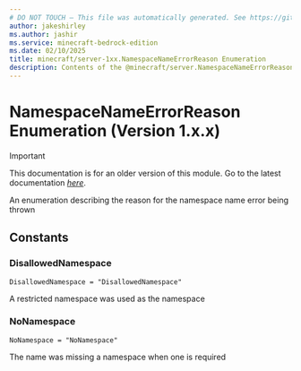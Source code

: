 ```yaml
---
# DO NOT TOUCH — This file was automatically generated. See https://github.com/mojang/minecraftapidocsgenerator to modify descriptions, examples, etc.
author: jakeshirley
ms.author: jashir
ms.service: minecraft-bedrock-edition
ms.date: 02/10/2025
title: minecraft/server-1xx.NamespaceNameErrorReason Enumeration
description: Contents of the @minecraft/server.NamespaceNameErrorReason enumeration (Version 1.x.x).
---
```

# NamespaceNameErrorReason Enumeration (Version 1.x.x)

> [!IMPORTANT]
> This documentation is for an older version of this module. Go to the latest documentation [*here*](../../../scriptapi/minecraft/server/NamespaceNameErrorReason.md).

An enumeration describing the reason for the namespace name error being thrown

## Constants
### **DisallowedNamespace**
`DisallowedNamespace = "DisallowedNamespace"`

A restricted namespace was used as the namespace
### **NoNamespace**
`NoNamespace = "NoNamespace"`

The name was missing a namespace when one is required
